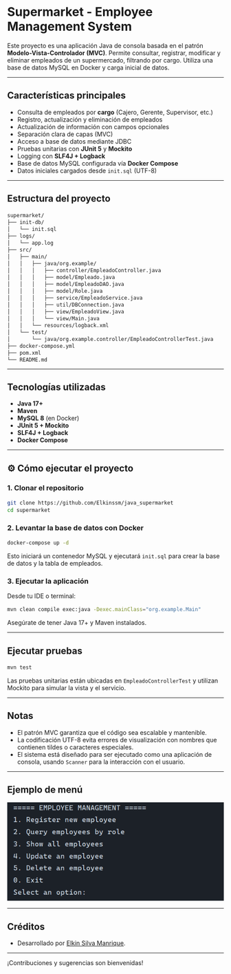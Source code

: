 #  Supermarket - Employee Management System

Este proyecto es una aplicación Java de consola basada en el patrón **Modelo-Vista-Controlador (MVC)**. Permite consultar, registrar, modificar y eliminar empleados de un supermercado, filtrando por cargo. Utiliza una base de datos MySQL en Docker y carga inicial de datos.

---

##  Características principales

- Consulta de empleados por **cargo** (Cajero, Gerente, Supervisor, etc.)
- Registro, actualización y eliminación de empleados
- Actualización de información con campos opcionales
- Separación clara de capas (MVC)
- Acceso a base de datos mediante JDBC
- Pruebas unitarias con **JUnit 5** y **Mockito**
- Logging con **SLF4J + Logback**
- Base de datos MySQL configurada vía **Docker Compose**
- Datos iniciales cargados desde `init.sql` (UTF-8)

---

##  Estructura del proyecto

```
supermarket/
├── init-db/
│   └── init.sql
├── logs/
│   └── app.log
├── src/
│   ├── main/
│   │   ├── java/org.example/
│   │   │   ├── controller/EmpleadoController.java
│   │   │   ├── model/Empleado.java
│   │   │   ├── model/EmpleadoDAO.java
│   │   │   ├── model/Role.java
│   │   │   ├── service/EmpleadoService.java
│   │   │   ├── util/DBConnection.java
│   │   │   ├── view/EmpleadoView.java
│   │   │   └── view/Main.java
│   │   └── resources/logback.xml
│   └── test/
│       └── java/org.example.controller/EmpleadoControllerTest.java
├── docker-compose.yml
├── pom.xml
└── README.md
```

---

##  Tecnologías utilizadas

- **Java 17+**
- **Maven**
- **MySQL 8** (en Docker)
- **JUnit 5 + Mockito**
- **SLF4J + Logback**
- **Docker Compose**

---

## ⚙️ Cómo ejecutar el proyecto

### 1. Clonar el repositorio

```bash
git clone https://github.com/Elkinssm/java_supermarket
cd supermarket
```

### 2. Levantar la base de datos con Docker

```bash
docker-compose up -d
```
Esto iniciará un contenedor MySQL y ejecutará `init.sql` para crear la base de datos y la tabla de empleados.

### 3. Ejecutar la aplicación

Desde tu IDE o terminal:

```bash
mvn clean compile exec:java -Dexec.mainClass="org.example.Main"
```
Asegúrate de tener Java 17+ y Maven instalados.

---

##  Ejecutar pruebas

```bash
mvn test
```
Las pruebas unitarias están ubicadas en `EmpleadoControllerTest` y utilizan Mockito para simular la vista y el servicio.

---

##  Notas

- El patrón MVC garantiza que el código sea escalable y mantenible.
- La codificación UTF-8 evita errores de visualización con nombres que contienen tildes o caracteres especiales.
- El sistema está diseñado para ser ejecutado como una aplicación de consola, usando `Scanner` para la interacción con el usuario.

---

##  Ejemplo de menú


![Menu](/img/menu.png)


---

## Créditos

- Desarrollado por [Elkin Silva Manrique](https://github.com/Elkinssm).

---

¡Contribuciones y sugerencias son bienvenidas!